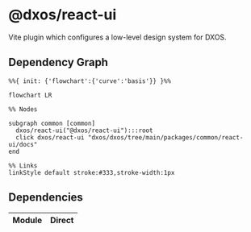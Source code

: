 # @dxos/react-ui

Vite plugin which configures a low-level design system for DXOS.

## Dependency Graph

```mermaid
%%{ init: {'flowchart':{'curve':'basis'}} }%%

flowchart LR

%% Nodes

subgraph common [common]
  dxos/react-ui("@dxos/react-ui"):::root
  click dxos/react-ui "dxos/dxos/tree/main/packages/common/react-ui/docs"
end

%% Links
linkStyle default stroke:#333,stroke-width:1px
```

## Dependencies

| Module | Direct |
|---|---|
